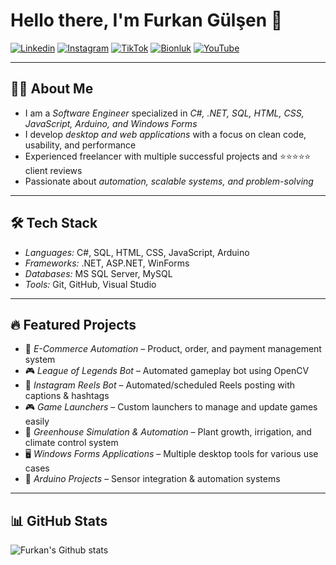 # Hello there, I'm Furkan Gülşen 👋

[![Linkedin](https://img.shields.io/badge/LinkedIn-0A66C2?style=for-the-badge&logo=linkedin&logoColor=white)](https://www.linkedin.com/in/furkan-g%C3%BCl%C5%9Fen-53413137b/)
[![Instagram](https://img.shields.io/badge/Instagram-E4405F?style=for-the-badge&logo=instagram&logoColor=white)](https://www.instagram.com/furkan.gulsen.01/)
[![TikTok](https://img.shields.io/badge/TikTok-000000?style=for-the-badge&logo=tiktok&logoColor=white)](https://www.tiktok.com/@furkan.gulsen?lang=tr-TR)
[![Bionluk](https://img.shields.io/badge/Bionluk-FF6600?style=for-the-badge&logo=freelancer&logoColor=white)](https://bionluk.com/crstyal)
[![YouTube](https://img.shields.io/badge/YouTube-FF0000?style=for-the-badge&logo=youtube&logoColor=white)](https://www.youtube.com/@FurkanG%C3%BCl%C5%9FenCodes)

---

## 👨‍💻 About Me
- I am a *Software Engineer* specialized in *C#, .NET, SQL, HTML, CSS, JavaScript, Arduino, and Windows Forms*  
- I develop *desktop and web applications* with a focus on clean code, usability, and performance  
- Experienced freelancer with multiple successful projects and ⭐⭐⭐⭐⭐ client reviews  
- Passionate about *automation, scalable systems, and problem-solving*  

---

## 🛠 Tech Stack
- *Languages:* C#, SQL, HTML, CSS, JavaScript, Arduino  
- *Frameworks:* .NET, ASP.NET, WinForms  
- *Databases:* MS SQL Server, MySQL  
- *Tools:* Git, GitHub, Visual Studio  

---

## 🔥 Featured Projects
- 🛒 *E-Commerce Automation* – Product, order, and payment management system  
- 🎮 *League of Legends Bot* – Automated gameplay bot using OpenCV  
- 📸 *Instagram Reels Bot* – Automated/scheduled Reels posting with captions & hashtags  
- 🎮 *Game Launchers* – Custom launchers to manage and update games easily  
- 🌱 *Greenhouse Simulation & Automation* – Plant growth, irrigation, and climate control system  
- 🖥 *Windows Forms Applications* – Multiple desktop tools for various use cases  
- 📡 *Arduino Projects* – Sensor integration & automation systems  

---

## 📊 GitHub Stats
![Furkan's Github stats](https://github-readme-stats.vercel.app/api?username=FurkanGulsen-Dev&show_icons=true&theme=radical)
